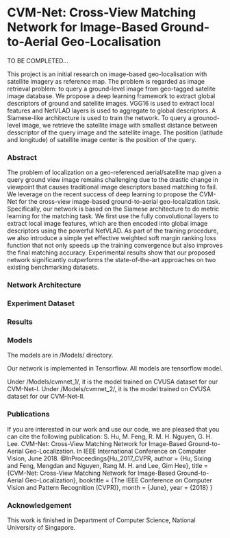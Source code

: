 # CVM-Net: Cross-View Matching Network for Image-Based Ground-to-Aerial Geo-Localisation

TO BE COMPLETED...


This project is an initial research on image-based geo-localisation with satellite imagery as reference map. The problem is regarded as image retrieval problem: to query a ground-level image from geo-tagged satelite image database. We propose a deep learning framework to extract global descriptors of ground and satellite images. VGG16 is used to extract local features and NetVLAD layers is used to aggregate to global descriptors. A Siamese-like architecture is used to train the network. To query a grounod-level image, we retrieve the satellite image with smallest distance between desscriptor of the query image and the satellite image. The position (latitude and longitude) of satellite image center is the position of the query.

### Abstract
The problem of localization on a geo-referenced aerial/satellite map given a query ground view image remains challenging due to the drastic change in viewpoint that causes traditional image descriptors based matching to fail. We leverage on the recent success of deep learning to propose the CVM-Net for the cross-view image-based ground-to-aerial geo-localization task. Specifically, our network is based on the Siamese architecture to do metric learning for the matching task. We first use the fully convolutional layers to extract local image features, which are then encoded into global image descriptors using the powerful NetVLAD. As part of the training procedure, we also introduce a simple yet effective weighted soft margin ranking loss function that not only speeds up the training convergence but also improves the final matching accuracy. Experimental results show that our proposed network significantly outperforms the state-of-the-art approaches on two existing benchmarking datasets.

### Network Architecture


### Experiment Dataset


### Results


### Models
The models are in /Models/ directory.

Our network is implemented in Tensorflow. All models are tensorflow model.

Under /Models/cvmnet_1/, it is the model trained on CVUSA dataset for our CVM-Net-I. 
Under /Models/cvmnet_2/, it is the model trained on CVUSA dataset for our CVM-Net-II. 


### Publications
If you are interested in our work and use our code, we are pleased that you can cite the following publication:
S. Hu, M. Feng, R. M. H. Nguyen, G. H. Lee. CVM-Net: Cross-View Matching Network for Image-Based Ground-to-Aerial Geo-Localization. In IEEE International Conference on Computer Vision, June 2018.
@InProceedings{Hu_2017_CVPR,
author = {Hu, Sixing and Feng, Mengdan and Nguyen, Rang M. H. and Lee, Gim Hee},
title = {CVM-Net: Cross-View Matching Network for Image-Based Ground-to-Aerial Geo-Localization},
booktitle = {The IEEE Conference on Computer Vision and Pattern Recognition (CVPR)},
month = {June},
year = {2018}
}

### Acknowledgement
This work is finished in Department of Computer Science, National University of Singapore.
